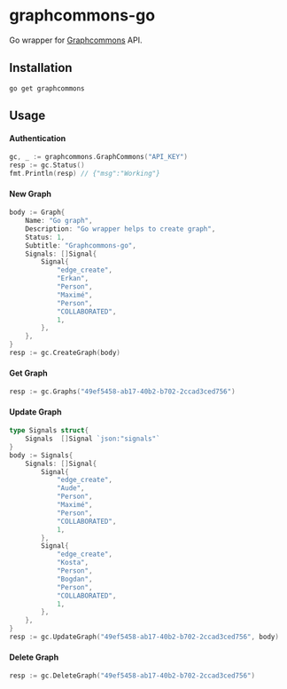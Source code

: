 # graphcommons-go

Go wrapper for [Graphcommons](https://graphcommons.github.io/api-v1/) API.

## Installation

```
go get graphcommons
```

## Usage

#### Authentication
```go
gc, _ := graphcommons.GraphCommons("API_KEY")
resp := gc.Status()
fmt.Println(resp) // {"msg":"Working"}

```

#### New Graph
```go
body := Graph{
	Name: "Go graph",
	Description: "Go wrapper helps to create graph",
	Status: 1,
	Subtitle: "Graphcommons-go",
	Signals: []Signal{
	    Signal{
	        "edge_create",
	        "Erkan",
	        "Person",
	        "Maximé",
	        "Person",
	        "COLLABORATED",
	        1,
	    },
	},
}
resp := gc.CreateGraph(body)
```

#### Get Graph
```go
resp := gc.Graphs("49ef5458-ab17-40b2-b702-2ccad3ced756")
```

#### Update Graph
```go
type Signals struct{
	Signals  []Signal `json:"signals"`
}
body := Signals{
    Signals: []Signal{
        Signal{
            "edge_create",
            "Aude",
            "Person",
            "Maximé",
            "Person",
            "COLLABORATED",
            1,
        },
        Signal{
            "edge_create",
            "Kosta",
            "Person",
            "Bogdan",
            "Person",
            "COLLABORATED",
            1,
        },
    },
}
resp := gc.UpdateGraph("49ef5458-ab17-40b2-b702-2ccad3ced756", body)
```

#### Delete Graph
```go
resp := gc.DeleteGraph("49ef5458-ab17-40b2-b702-2ccad3ced756")
```
